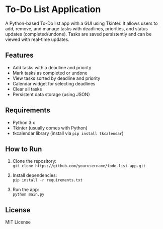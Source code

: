# To-Do List Application

A Python-based To-Do list app with a GUI using Tkinter. It allows users to add, remove, and manage tasks with deadlines, priorities, and status updates (completed/undone). Tasks are saved persistently and can be viewed with real-time updates.

## Features
- Add tasks with a deadline and priority
- Mark tasks as completed or undone
- View tasks sorted by deadline and priority
- Calendar widget for selecting deadlines
- Clear all tasks
- Persistent data storage (using JSON)

## Requirements
- Python 3.x
- Tkinter (usually comes with Python)
- tkcalendar library (install via `pip install tkcalendar`)

## How to Run
1. Clone the repository:  
   `git clone https://github.com/yourusername/todo-list-app.git`
   
2. Install dependencies:  
   `pip install -r requirements.txt`
   
3. Run the app:  
   `python main.py`

## License
MIT License
